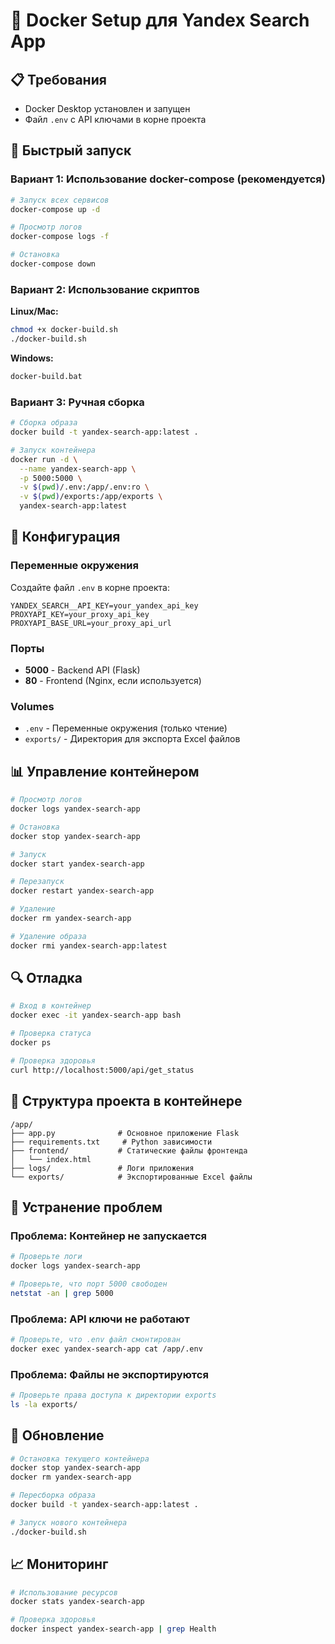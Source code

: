 # 🐳 Docker Setup для Yandex Search App

## 📋 Требования

- Docker Desktop установлен и запущен
- Файл `.env` с API ключами в корне проекта

## 🚀 Быстрый запуск

### Вариант 1: Использование docker-compose (рекомендуется)

```bash
# Запуск всех сервисов
docker-compose up -d

# Просмотр логов
docker-compose logs -f

# Остановка
docker-compose down
```

### Вариант 2: Использование скриптов

**Linux/Mac:**
```bash
chmod +x docker-build.sh
./docker-build.sh
```

**Windows:**
```cmd
docker-build.bat
```

### Вариант 3: Ручная сборка

```bash
# Сборка образа
docker build -t yandex-search-app:latest .

# Запуск контейнера
docker run -d \
  --name yandex-search-app \
  -p 5000:5000 \
  -v $(pwd)/.env:/app/.env:ro \
  -v $(pwd)/exports:/app/exports \
  yandex-search-app:latest
```

## 🔧 Конфигурация

### Переменные окружения

Создайте файл `.env` в корне проекта:

```env
YANDEX_SEARCH__API_KEY=your_yandex_api_key
PROXYAPI_KEY=your_proxy_api_key
PROXYAPI_BASE_URL=your_proxy_api_url
```

### Порты

- **5000** - Backend API (Flask)
- **80** - Frontend (Nginx, если используется)

### Volumes

- `.env` - Переменные окружения (только чтение)
- `exports/` - Директория для экспорта Excel файлов

## 📊 Управление контейнером

```bash
# Просмотр логов
docker logs yandex-search-app

# Остановка
docker stop yandex-search-app

# Запуск
docker start yandex-search-app

# Перезапуск
docker restart yandex-search-app

# Удаление
docker rm yandex-search-app

# Удаление образа
docker rmi yandex-search-app:latest
```

## 🔍 Отладка

```bash
# Вход в контейнер
docker exec -it yandex-search-app bash

# Проверка статуса
docker ps

# Проверка здоровья
curl http://localhost:5000/api/get_status
```

## 📁 Структура проекта в контейнере

```
/app/
├── app.py              # Основное приложение Flask
├── requirements.txt     # Python зависимости
├── frontend/           # Статические файлы фронтенда
│   └── index.html
├── logs/               # Логи приложения
└── exports/            # Экспортированные Excel файлы
```

## 🚨 Устранение проблем

### Проблема: Контейнер не запускается

```bash
# Проверьте логи
docker logs yandex-search-app

# Проверьте, что порт 5000 свободен
netstat -an | grep 5000
```

### Проблема: API ключи не работают

```bash
# Проверьте, что .env файл смонтирован
docker exec yandex-search-app cat /app/.env
```

### Проблема: Файлы не экспортируются

```bash
# Проверьте права доступа к директории exports
ls -la exports/
```

## 🔄 Обновление

```bash
# Остановка текущего контейнера
docker stop yandex-search-app
docker rm yandex-search-app

# Пересборка образа
docker build -t yandex-search-app:latest .

# Запуск нового контейнера
./docker-build.sh
```

## 📈 Мониторинг

```bash
# Использование ресурсов
docker stats yandex-search-app

# Проверка здоровья
docker inspect yandex-search-app | grep Health
```
